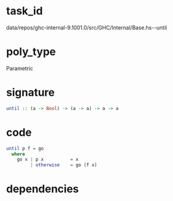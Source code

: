
# task_id
data/repos/ghc-internal-9.1001.0/src/GHC/Internal/Base.hs--until

# poly_type
Parametric

# signature
```haskell
until :: (a -> Bool) -> (a -> a) -> a -> a
```   

# code
```haskell
until p f = go
  where
    go x | p x          = x
         | otherwise    = go (f x)
```

# dependencies
